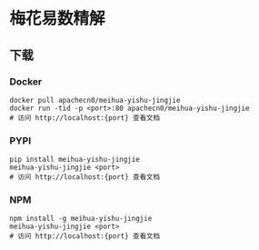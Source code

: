 # 梅花易数精解

## 下载

### Docker

```
docker pull apachecn0/meihua-yishu-jingjie
docker run -tid -p <port>:80 apachecn0/meihua-yishu-jingjie
# 访问 http://localhost:{port} 查看文档
```

### PYPI

```
pip install meihua-yishu-jingjie
meihua-yishu-jingjie <port>
# 访问 http://localhost:{port} 查看文档
```

### NPM

```
npm install -g meihua-yishu-jingjie
meihua-yishu-jingjie <port>
# 访问 http://localhost:{port} 查看文档
```
